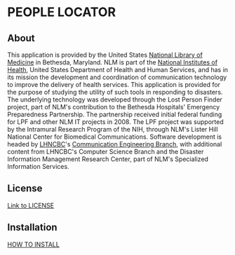 # PEOPLE LOCATOR #

## About ##

This application is provided by the United States [National Library of Medicine](https://nlm.nih.gov) in Bethesda, Maryland. NLM is part of the [National Institutes of Health](https://nih.gov), United States Department of Health and Human Services, and has in its mission the development and coordination of communication technology to improve the delivery of health services. This application is provided for the purpose of studying the utility of such tools in responding to disasters. The underlying technology was developed through the Lost Person Finder project, part of NLM's contribution to the Bethesda Hospitals' Emergency Preparedness Partnership. The partnership received initial federal funding for LPF and other NLM IT projects in 2008. The LPF project was supported by the Intramural Research Program of the NIH, through NLM's Lister Hill National Center for Biomedical Communications. Software development is headed by [LHNCBC](https://lhncbc.nlm.nih.gov/)'s [Communication Engineering Branch](https://ceb.nlm.nih.gov), with additional content from LHNCBC's Computer Science Branch and the Disaster Information Management Research Center, part of NLM's Specialized Information Services.

## License ##

[Link to LICENSE](LICENSE)

## Installation ##

[HOW TO INSTALL](docs/INSTALL.md)
